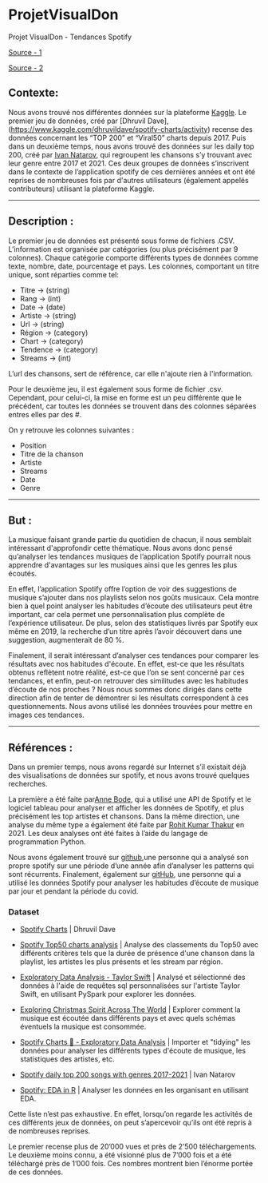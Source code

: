 # ProjetVisualDon
Projet VisualDon - Tendances Spotify

[Source - 1](https://www.kaggle.com/dhruvildave/spotify-charts/activity)

[Source - 2](https://www.kaggle.com/ivannatarov/spotify-daily-top-200-songs-with-genres-20172021/activity)

## Contexte:
Nous avons trouvé nos différentes données sur la plateforme [Kaggle](www.kaggle.com). Le premier jeu de données, créé par [Dhruvil Dave],(https://www.kaggle.com/dhruvildave/spotify-charts/activity) recense des données concernant les “TOP 200” et “Viral50” charts depuis 2017. Puis dans un deuxième temps, nous avons trouvé des données sur les daily top 200, créé par [Ivan Natarov](https://www.kaggle.com/ivannatarov/spotify-daily-top-200-songs-with-genres-20172021/activity), qui regroupent les chansons s’y trouvant avec leur genre entre 2017 et 2021. Ces deux groupes de données s’inscrivent dans le contexte de l’application spotify de ces dernières années et ont été reprises de nombreuses fois par d'autres utilisateurs (également appelés contributeurs) utilisant la plateforme Kaggle.

---
## Description :
Le premier jeu de données est présenté sous forme de fichiers .CSV. L’information est organisée par catégories (ou plus précisément par 9 colonnes). Chaque catégorie comporte différents types de données comme texte, nombre, date, pourcentage et pays. Les colonnes,  comportant un titre unique, sont réparties comme tel:

* Titre → (string)
* Rang → (int)
* Date → (date)
* Artiste → (string)
* Url → (string)
* Région → (category)
* Chart → (category)
* Tendence → (category)
* Streams → (int)

L’url des chansons, sert de référence, car elle n'ajoute rien à l'information.

Pour le deuxième jeu, il est également sous forme de fichier .csv. Cependant, pour celui-ci, la mise en forme est un peu différente que le précédent, car toutes les données se trouvent dans des colonnes séparées entres elles par des #.

On y retrouve les colonnes suivantes :

* Position 
* Titre de la chanson
* Artiste
* Streams
* Date
* Genre

---
## But :
La musique faisant grande partie du quotidien de chacun, il nous semblait intéressant d'approfondir cette thématique. Nous avons donc pensé qu’analyser les tendances musiques de l’application Spotify pourrait nous apprendre d'avantages sur les musiques ainsi que les genres les plus écoutés.

En effet, l’application Spotify offre l’option de voir des suggestions de musique s’ajouter dans nos playlists selon nos goûts musicaux. Cela montre bien à quel point analyser les habitudes d’écoute des utilisateurs peut être important, car cela permet une personnalisation plus complète de l’expérience utilisateur. De plus, selon des statistiques livrés par Spotify eux même en 2019, la recherche d’un titre après l’avoir découvert dans une suggestion, augmenterait de 80 %.

Finalement, il serait intéressant d’analyser ces tendances pour comparer les résultats avec nos habitudes d'écoute. En effet, est-ce que les résultats obtenus reflètent notre réalité, est-ce que l’on se sent concerné par ces tendances, et enfin, peut-on retrouver des similitudes avec les habitudes d’écoute de nos proches ?
Nous nous sommes donc dirigés dans cette direction afin de tenter de démontrer si les résultats correspondent à ces questionnements. Nous avons utilisé les données trouvées pour mettre en images ces tendances.

---
## Références :
Dans un premier temps, nous avons regardé sur Internet s’il existait déjà des visualisations de données sur spotify, et nous avons trouvé quelques recherches.

La première a été faite par[Anne Bode](https://towardsdatascience.com/visualizing-spotify-data-with-python-tableau-687f2f528cdd), qui a utilisé une API de Spotify et le logiciel tableau pour analyser et afficher les données de Spotify, et plus précisément les top artistes et chansons.
Dans la même direction, une analyse du même type a également été faite par [Rohit Kumar Thakur](https://medium.com/@ninza7?source=post_page-----4af81c5531a7-----------------------------------) en 2021. Les deux analyses ont été faites à l’aide du langage de programmation Python.

Nous avons également trouvé sur [github](https://github.com/willfurtado/Visualizing-Spotify-Data),une personne qui a analysé son propre spotify sur une période d’une année afin d’analyser les patterns qui sont récurrents. Finalement, également sur [gitHub](https://github.com/Julien-Verdun/SpotifyDataVisualizationProject), une personne qui a utilisé les données Spotify pour analyser les habitudes d’écoute de musique par jour et pendant la période du covid.

### Dataset
* [Spotify Charts](https://www.kaggle.com/dhruvildave/spotify-charts/code) | Dhruvil Dave

* [Spotify Top50 charts analysis](https://www.kaggle.com/alperenkaran/spotify-top50-charts-analysis)
| Analyse des classements du Top50 avec différents critères tels que la durée de présence d'une chanson dans la playlist, les artistes les plus présents et les stream par région.

* [Exploratory Data Analysis - Taylor Swift](https://www.kaggle.com/aneridalwadi/exploratory-data-analysis-taylor-swift)
| Analysé et sélectionné des données à l'aide de requêtes sql personnalisées sur l'artiste Taylor Swift, en utilisant PySpark pour explorer les données.

* [Exploring Christmas Spirit Across The World](https://www.kaggle.com/ewoudb95/exploring-christmas-spirit-across-the-world)
| Explorer comment la musique est écoutée dans différents pays et avec quels schémas éventuels la musique est consommée.

* [Spotify Charts 🎹 - Exploratory Data Analysis](https://www.kaggle.com/dhruvildave/spotify-charts-exploratory-data-analysis) 
| Importer et "tidying" les données pour analyser les différents types d'écoute de musique, les statistiques des artistes, etc.

* [Spotify daily top 200 songs with genres 2017-2021](https://www.kaggle.com/ivannatarov/spotify-daily-top-200-songs-with-genres-20172021/code)
| Ivan Natarov 

* [Spotify: EDA in R](https://www.kaggle.com/marwinsolomon/spotify-eda-in-r)
| Analyser les données en les organisant en utilisant EDA.


Cette liste n’est pas exhaustive. En effet, lorsqu’on regarde les activités de ces différents jeux de données, on peut s’apercevoir qu’ils ont été repris à de nombreuses reprises.

Le premier recense plus de 20’000 vues et près de 2’500 téléchargements. Le deuxième moins connu, a été visionné plus de 7’000 fois et a été téléchargé près de 1’000 fois. Ces nombres montrent bien l’énorme portée de ces données.









